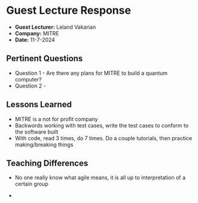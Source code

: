 # Guest Lecture Response
* **Guest Lecturer:**  Leland Vakarian
* **Company:** MITRE
* **Date:** 11-7-2024

## Pertinent Questions
* Question 1 - Are there any plans for MITRE to build a quantum computer?
* Question 2 - 

## Lessons Learned

* MITRE is a not for profit company
* Backwords working with test cases, write the test cases to conform to the software built
* With code, read 3 times, do 7 times. Do a couple tutorials, then practice making/breaking things

## Teaching Differences

* No one really know what agile means, it is all up to interpretation of a certain group

* 